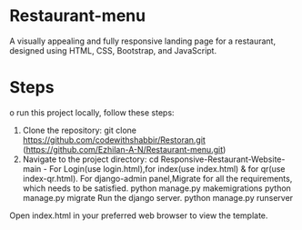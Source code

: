# Restaurant-menu
A visually appealing and fully responsive landing page for a restaurant, designed using HTML, CSS, Bootstrap, and JavaScript.

# Steps
o run this project locally, follow these steps:

1. Clone the repository:
    git clone https://github.com/codewithshabbir/Restoran.git (https://github.com/Ezhilan-A-N/Restaurant-menu.git)
2. Navigate to the project directory:
    cd Responsive-Restaurant-Website-main - For Login(use login.html),for       index(use index.html) & for qr(use index-qr.html).
    For django-admin panel,Migrate for all the requirements, which needs to be satisfied.
         python manage.py makemigrations
         python manage.py migrate
   Run the django server.
         python manage.py runserver
   
Open index.html in your preferred web browser to view the template.
